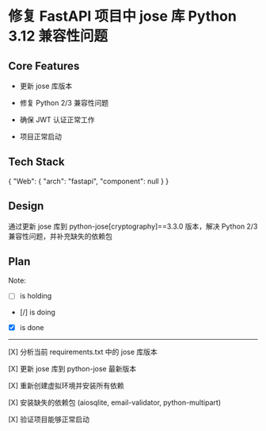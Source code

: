 # 修复 FastAPI 项目中 jose 库 Python 3.12 兼容性问题

## Core Features

- 更新 jose 库版本

- 修复 Python 2/3 兼容性问题

- 确保 JWT 认证正常工作

- 项目正常启动

## Tech Stack

{
  "Web": {
    "arch": "fastapi",
    "component": null
  }
}

## Design

通过更新 jose 库到 python-jose[cryptography]==3.3.0 版本，解决 Python 2/3 兼容性问题，并补充缺失的依赖包

## Plan

Note: 

- [ ] is holding
- [/] is doing
- [X] is done

---

[X] 分析当前 requirements.txt 中的 jose 库版本

[X] 更新 jose 库到 python-jose 最新版本

[X] 重新创建虚拟环境并安装所有依赖

[X] 安装缺失的依赖包 (aiosqlite, email-validator, python-multipart)

[X] 验证项目能够正常启动
